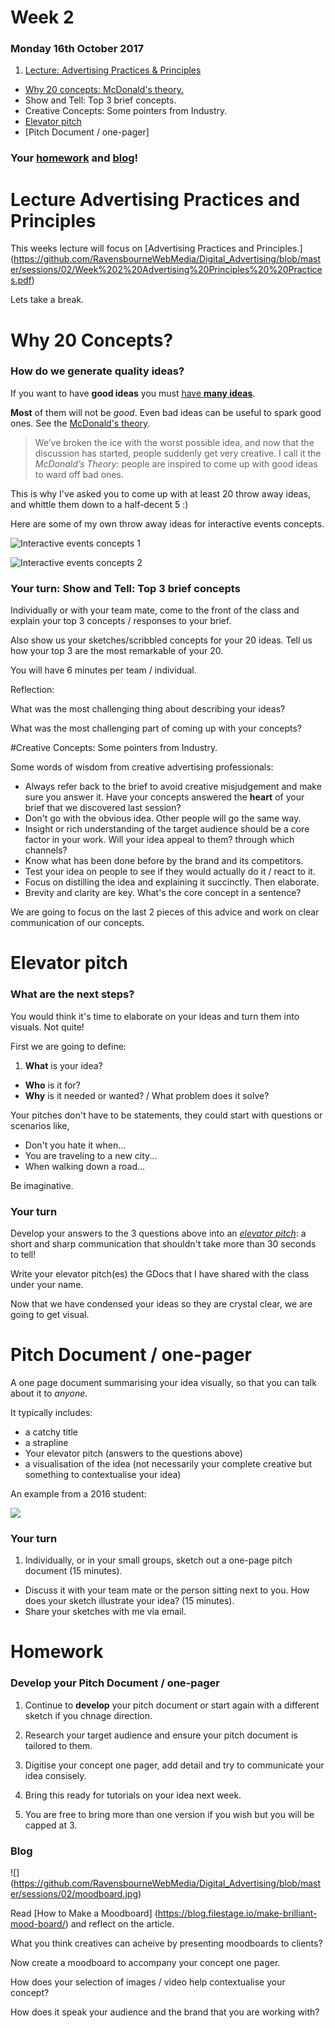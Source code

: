 # Week 2

### Monday 16th October 2017

1. [Lecture: Advertising Practices & Principles](#lecture-advertising-practices-and-principles) 
* [Why 20 concepts: McDonald's theory.](#why-20-concepts-mcdonalds-theory) 
* Show and Tell: Top 3 brief concepts.  
* Creative Concepts: Some pointers from Industry.
* [Elevator pitch](#elevator-pitch)
* [Pitch Document / one-pager]

### Your [homework](#homework) and [blog](#blog)!


# Lecture Advertising Practices and Principles

This weeks lecture will focus on [Advertising Practices and Principles.] (https://github.com/RavensbourneWebMedia/Digital_Advertising/blob/master/sessions/02/Week%202%20Advertising%20Principles%20%20Practices.pdf)

Lets take a break. 

# Why 20 Concepts?

### How do we generate quality ideas?

If you want to have **good ideas** you must [have **many ideas**](https://medium.com/founder-stories/9bd554bedce0).

**Most** of them will not be *good*. Even bad ideas can be useful to spark good ones. See the [McDonald's theory](https://medium.com/@ienjoy/mcdonalds-theory-9216e1c9da7d).

> We’ve broken the ice with the worst possible idea, and now that the discussion has started, people suddenly get very creative. I call it the *McDonald’s Theory*: people are inspired to come up with good ideas to ward off bad ones.

This is why I've asked you to come up with at least 20 throw away ideas, and whittle them down to a half-decent 5 :)

Here are some of my own throw away ideas for interactive events concepts. 

![Interactive events concepts 1](https://github.com/RavensbourneWebMedia/Digital_Advertising/blob/master/sessions/02/Ideation.JPG "Logo Title Text 1")

![Interactive events concepts 2](https://github.com/RavensbourneWebMedia/Digital_Advertising/blob/master/sessions/02/ideation_2.JPG "Logo Title Text 1")

### Your turn: Show and Tell: Top 3 brief concepts

Individually or with your team mate, come to the front of the class and explain your top 3 concepts / responses to your brief. 

Also show us your sketches/scribbled concepts for your 20 ideas. Tell us how your top 3 are the most remarkable of your 20. 

You will have 6 minutes per team / individual. 

Reflection: 

What was the most challenging thing about describing your ideas? 

What was the most challenging part of coming up with your concepts? 

#Creative Concepts: Some pointers from Industry.

Some words of wisdom from creative advertising professionals:

* Always refer back to the brief to avoid creative misjudgement and make sure you answer it. Have your concepts answered the **heart** of your brief that we discovered last session?
* Don't go with the obvious idea. Other people will go the same way.
* Insight or rich understanding of the target audience should be a core factor in your work. Will your idea appeal to them? through which channels?
* Know what has been done before by the brand and its competitors.
* Test your idea on people to see if they would actually do it / react to it. 
* Focus on distilling the idea and explaining it succinctly. Then elaborate.
* Brevity and clarity are key. What's the core concept in a sentence?

We are going to focus on the last 2 pieces of this advice and work on clear communication of our concepts. 

# Elevator pitch

### What are the next steps?

You would think it's time to elaborate on your ideas and turn them into visuals. Not quite!

First we are going to define:

1. **What** is your idea?
* **Who** is it for?
* **Why** is it needed or wanted? / What problem does it solve?

Your pitches don't have to be statements, they could start with questions or scenarios like, 

* Don't you hate it when...
* You are traveling to a new city...
* When walking down a road...

Be imaginative. 

### Your turn

Develop your answers to the 3 questions above into an *[elevator pitch](https://en.wikipedia.org/wiki/Elevator_pitch)*: a short and sharp communication that shouldn't take more than 30 seconds to tell!

Write your elevator pitch(es) the GDocs that I have shared with the class under your name. 

Now that we have condensed your ideas so they are crystal clear, we are going to get visual. 

# Pitch Document / one-pager

A one page document summarising your idea visually, so that you can talk about it to *anyone*. 

It typically includes:

* a catchy title
* a strapline
* Your elevator pitch (answers to the questions above)
* a visualisation of the idea (not necessarily your complete creative but something to contextualise your idea)

An example from a 2016 student:

![](https://github.com/RavensbourneWebMedia/Digital_Advertising/blob/master/sessions/02/George_webb.png)


### Your turn

1. Individually, or in your small groups, sketch out a one-page pitch document (15 minutes).
* Discuss it with your team mate or the person sitting next to you. How does your sketch illustrate your idea? (15 minutes).
* Share your sketches with me via email. 

# Homework

### Develop your Pitch Document / one-pager

1. Continue to **develop** your pitch document or start again with a different sketch if you chnage direction. 

2. Research your target audience and ensure your pitch document is tailored to them. 

3. Digitise your concept one pager, add detail and try to communicate your idea consisely.

4. Bring this ready for tutorials on your idea next week. 

5. You are free to bring more than one version if you wish but you will be capped at 3. 


### Blog 

![] (https://github.com/RavensbourneWebMedia/Digital_Advertising/blob/master/sessions/02/moodboard.jpg) 

Read [How to Make a Moodboard] (https://blog.filestage.io/make-brilliant-mood-board/) and reflect on the article.  

What you think creatives can acheive by presenting moodboards to clients? 

Now create a moodboard to accompany your concept one pager. 

How does your selection of images / video help contextualise your concept? 

How does it speak your audience and the brand that you are working with?

